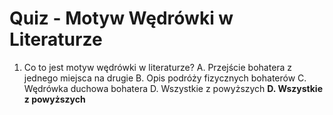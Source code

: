  # Quiz - Motyw Wędrówki w Literaturze

1. Co to jest motyw wędrówki w literaturze?
A. Przejście bohatera z jednego miejsca na drugie
B. Opis podróży fizycznych bohaterów
C. Wędrówka duchowa bohatera
D. Wszystkie z powyższych
**D. Wszystkie z powyższych**
